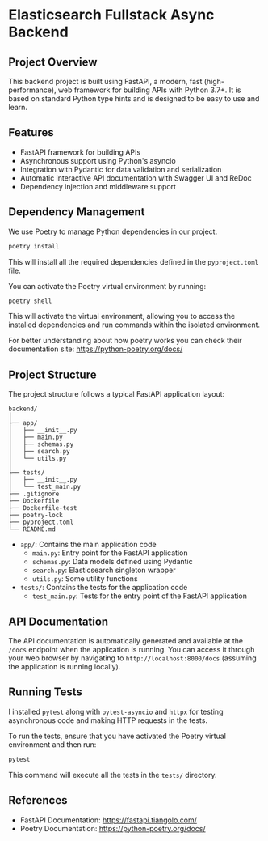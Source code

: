# Elasticsearch Fullstack Async Backend

## Project Overview

This backend project is built using FastAPI, a modern, fast (high-performance), web framework for building APIs with Python 3.7+. It is based on standard Python type hints and is designed to be easy to use and learn.

## Features

- FastAPI framework for building APIs
- Asynchronous support using Python's asyncio
- Integration with Pydantic for data validation and serialization
- Automatic interactive API documentation with Swagger UI and ReDoc
- Dependency injection and middleware support

## Dependency Management

We use Poetry to manage Python dependencies in our project.

```bash
poetry install
```

This will install all the required dependencies defined in the `pyproject.toml` file.

You can activate the Poetry virtual environment by running:

```bash
poetry shell
```

This will activate the virtual environment, allowing you to access the installed dependencies and run commands within the isolated environment.

For better understanding about how poetry works you can check their documentation site: https://python-poetry.org/docs/


## Project Structure
The project structure follows a typical FastAPI application layout:

```
backend/
│
├── app/
│   ├── __init__.py
│   ├── main.py
│   ├── schemas.py
│   ├── search.py
│   └── utils.py
│
├── tests/
│   ├── __init__.py
│   └── test_main.py
├── .gitignore
├── Dockerfile
├── Dockerfile-test
├── poetry-lock
├── pyproject.toml
└── README.md
```

- `app/`: Contains the main application code
  - `main.py`: Entry point for the FastAPI application
  - `schemas.py`: Data models defined using Pydantic
  - `search.py`: Elasticsearch singleton wrapper
  - `utils.py`: Some utility functions
- `tests/`: Contains the tests for the application code
  - `test_main.py`: Tests for the entry point of the FastAPI application

## API Documentation

The API documentation is automatically generated and available at the `/docs` endpoint when the application is running. You can access it through your web browser by navigating to `http://localhost:8000/docs` (assuming the application is running locally).

## Running Tests
I installed `pytest` along with `pytest-asyncio` and `httpx` for testing asynchronous code and making HTTP requests in the tests.

To run the tests, ensure that you have activated the Poetry virtual environment and then run:

```bash
pytest
```

This command will execute all the tests in the `tests/` directory.


## References

- FastAPI Documentation: https://fastapi.tiangolo.com/
- Poetry Documentation: https://python-poetry.org/docs/
